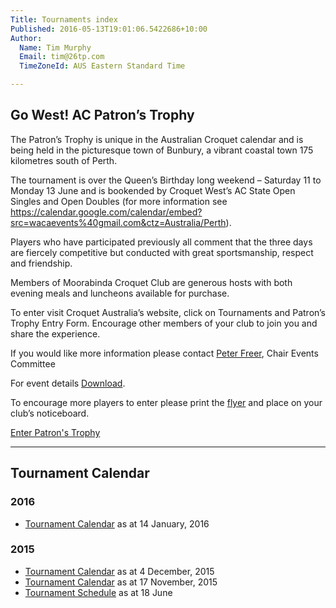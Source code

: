 ```yaml
---
Title: Tournaments index
Published: 2016-05-13T19:01:06.5422686+10:00
Author:
  Name: Tim Murphy
  Email: tim@26tp.com
  TimeZoneId: AUS Eastern Standard Time

---
```

## Go West! AC Patron’s Trophy

The Patron’s Trophy is unique in the Australian Croquet calendar and is being held in the picturesque town of Bunbury, a vibrant coastal town 175 kilometres south of Perth.

The tournament is over the Queen’s Birthday long weekend – Saturday 11 to Monday 13 June and is bookended by Croquet West’s AC State Open Singles and Open Doubles (for more information see
https://calendar.google.com/calendar/embed?src=wacaevents%40gmail.com&ctz=Australia/Perth).

Players who have participated previously all comment that the three days are fiercely competitive but conducted with great sportsmanship, respect and friendship.

Members of Moorabinda Croquet Club are generous hosts with both evening meals and luncheons available for purchase.  

To enter visit Croquet Australia’s website, click on Tournaments and Patron’s Trophy Entry Form.  Encourage other members of your club to join you and share the experience.

If you would like more information please contact [Peter Freer](mailto:events@croquet-australia.com.au), Chair Events Committee

For event details [Download](/flyer-patrons-trophy.pdf).  

To encourage more players to enter please print the [flyer](/flyer-patrons-trophy.pdf) and place on your club’s noticeboard.

<a href="/tournaments/2016/ac/patrons-trophy" class="btn btn-primary btn-lg" role="button">Enter Patron's Trophy</a>

---

## Tournament Calendar

### 2016

- [Tournament Calendar](/aca-tournament-calendar-as-at-14-january-2016.pdf) as at 14 January, 2016

### 2015

- [Tournament Calendar](/2015-2019-aca-tournament-program-as-at-4-december.pdf) as at 4 December, 2015
- [Tournament Calendar](/2015-2019-aca-tournament-calendar-as-at-17-nov-2015.pdf) as at 17 November, 2015
- [Tournament Schedule](/2015-2019-aca-tournament-program-as-at-18-june-2015-2-.pdf) as at 18 June